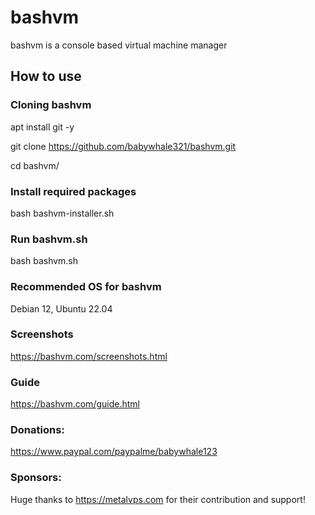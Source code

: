 # bashvm

bashvm is a console based virtual machine manager

## How to use

### Cloning bashvm

apt install git -y

git clone https://github.com/babywhale321/bashvm.git

cd bashvm/

### Install required packages
bash bashvm-installer.sh

### Run bashvm.sh
bash bashvm.sh

### Recommended OS for bashvm
Debian 12, Ubuntu 22.04

### Screenshots
https://bashvm.com/screenshots.html

### Guide
https://bashvm.com/guide.html

### Donations:
https://www.paypal.com/paypalme/babywhale123

### Sponsors:
Huge thanks to https://metalvps.com for their contribution and support!
